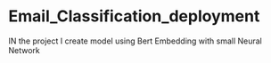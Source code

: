 # Email_Classification_deployment
IN the project I create model using Bert Embedding with small Neural Network 
